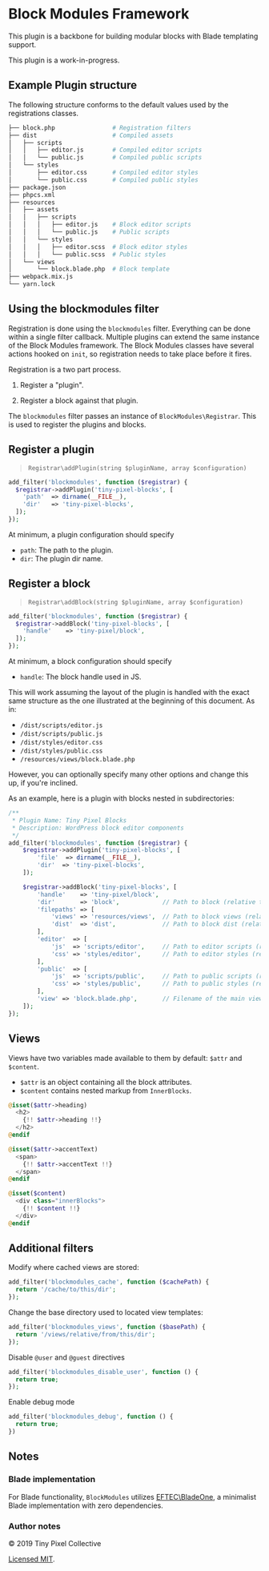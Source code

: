# Block Modules Framework

This plugin is a backbone for building modular blocks with Blade templating support.

This plugin is a work-in-progress.

## Example Plugin structure

The following structure conforms to the default values used by the registrations classes.

```bash
├── block.php                # Registration filters
├── dist                     # Compiled assets
│   ├── scripts
│   │   ├── editor.js        # Compiled editor scripts
│   │   └── public.js        # Compiled public scripts
│   └── styles
│       ├── editor.css       # Compiled editor styles
│       └── public.css       # Compiled public styles
├── package.json
├── phpcs.xml
├── resources
│   ├── assets
│   │   ├── scripts
│   │   │   ├── editor.js    # Block editor scripts
│   │   │   └── public.js    # Public scripts
│   │   └── styles
│   │   │   ├── editor.scss  # Block editor styles
│   │   │   └── public.scss  # Public styles
│   └── views
│       └── block.blade.php  # Block template
├── webpack.mix.js
└── yarn.lock
```

## Using the blockmodules filter

Registration is done using the `blockmodules` filter. Everything can be done within a single filter callback. Multiple plugins can extend the same instance of the Block Modules framework. The Block Modules classes have several actions hooked on `init`, so registration needs to take place before it fires.

Registration is a two part process.

1. Register a "plugin".

2. Register a block against that plugin.

The `blockmodules` filter passes an instance of `BlockModules\Registrar`. This is used to register the plugins and blocks.

## Register a plugin

> `Registrar\addPlugin(string $pluginName, array $configuration)`

```php
add_filter('blockmodules', function ($registrar) {
  $registrar->addPlugin('tiny-pixel-blocks', [
    'path'  => dirname(__FILE__),
    'dir'   => 'tiny-pixel-blocks',
  ]);
});
```

At minimum, a plugin configuration should specify

- `path`: The path to the plugin.
- `dir`: The plugin dir name.

## Register a block

> `Registrar\addBlock(string $pluginName, array $configuration)`

```php
add_filter('blockmodules', function ($registrar) {
  $registrar->addBlock('tiny-pixel-blocks', [
    'handle'    => 'tiny-pixel/block',
  ]);
});
```

At minimum, a block configuration should specify

- `handle`: The block handle used in JS.

This will work assuming the layout of the plugin is handled with the exact same structure as the one illustrated at the beginning of this document. As in:

- `/dist/scripts/editor.js`
- `/dist/scripts/public.js`
- `/dist/styles/editor.css`
- `/dist/styles/public.css`
- `/resources/views/block.blade.php`

However, you can optionally specify many other options and change this up, if you're inclined.

As an example, here is a plugin with blocks nested in subdirectories:

```php
/**
 * Plugin Name: Tiny Pixel Blocks
 * Description: WordPress block editor components
 */
add_filter('blockmodules', function ($registrar) {
    $registrar->addPlugin('tiny-pixel-blocks', [
        'file'  => dirname(__FILE__),
        'dir'  => 'tiny-pixel-blocks',
    ]);

    $registrar->addBlock('tiny-pixel-blocks', [
        'handle'    => 'tiny-pixel/block',
        'dir'       => 'block',            // Path to block (relative to plugin root)
        'filepaths' => [
            'views' => 'resources/views',  // Path to block views (relative to block root)
            'dist'  => 'dist',             // Path to block dist (relative to block root)
        ],
        'editor'  => [
            'js'  => 'scripts/editor',     // Path to editor scripts (relative to dist)
            'css' => 'styles/editor',      // Path to editor styles (relative to dist)
        ],
        'public'  => [
            'js'  => 'scripts/public',     // Path to public scripts (relative to dist)
            'css' => 'styles/public',      // Path to public styles (relative to dist)
        ],
        'view' => 'block.blade.php',       // Filename of the main view file
    ]);
});
```

## Views

Views have two variables made available to them by default: `$attr` and `$content`.

- `$attr` is an object containing all the block attributes.
- `$content` contains nested markup from `InnerBlocks`.

```php
@isset($attr->heading)
  <h2>
    {!! $attr->heading !!}
  </h2>
@endif

@isset($attr->accentText)
  <span>
    {!! $attr->accentText !!}
  </span>
@endif

@isset($content)
  <div class="innerBlocks">
    {!! $content !!}
  </div>
@endif
```

## Additional filters

Modify where cached views are stored:

```php
add_filter('blockmodules_cache', function ($cachePath) {
  return '/cache/to/this/dir';
});
```

Change the base directory used to located view templates:

```php
add_filter('blockmodules_views', function ($basePath) {
  return '/views/relative/from/this/dir';
});
```

Disable `@user` and `@guest` directives

```php
add_filter('blockmodules_disable_user', function () {
  return true;
});
```

Enable debug mode

```php
add_filter('blockmodules_debug', function () {
  return true;
})
```

## Notes

### Blade implementation

For Blade functionality, `BlockModules` utilizes [EFTEC\BladeOne](https://github.com/EFTEC/BladeOne), a minimalist Blade implementation with zero dependencies.

### Author notes

&copy; 2019 Tiny Pixel Collective

[Licensed MIT](https://github.com/pixelcollective/tree/master/LICENSE.md).
